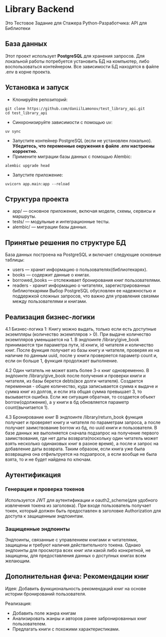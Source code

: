 # Library Backend
Это Тестовое Задание для Стажера Python-Разработчика: API для Библиотеки

## База данных

Этот проект использует **PostgreSQL** для хранения запросов. Для локальной работы потребуется установить БД на компьютер, либо воспользоваться контейнером.
Все зависимости БД находятся в файле .env в корне проекта.

## Установка и запуск
*  Клонируйте репозиторий:
```console
git clone https://github.com/daniilLamonov/test_library_api.git
cd test_library_api
```
* Синхронизируйте зависимости с помощью uv:
```console
uv sync
```
* Запустите контейнер PostgreSQL (если не установлен локально).
**Убедитесь, что переменные окружения в файле .env настроены корректно.**
* Примените миграции базы данных с помощью Alembic:
```console
alembic upgrade head
```
* Запустите приложение:
```console
uvicorn app.main:app --reload
```
## Структура проекта

* app/ — основное приложение, включая модели, схемы, сервисы и маршруты.
* tests/ — модульные и интеграционные тесты.
* alembic/ — миграции базы данных.

## Принятые решения по структуре БД

База данных построена на PostgreSQL и включает следующие основные таблицы:

* users — хранит информацию о пользователях(библиотекарях).
* books — содержит данные о книгах.
* borrowed_books — отслеживает бронирования книг пользователями.
* readers - хранит информацию о читателях, зарегистрированных библиотекарями
Выбор PostgreSQL обусловлен ее надежностью и поддержкой сложных запросов, что важно для управления связями между пользователями и книгами.


## Реализация бизнес-логики

4.1 Бизнес-логика 1: Книгу можно выдать, только если есть доступные экземпляры (количество экземпляров > 0). При выдаче количество экземпляров уменьшается на 1.
В эндпоинте /library/give_book принимаются три параметра пути, id книги, id читателя и количество книг. 
После функция получает из базы книгу и читателя, проверяя их на наличие по данным uuid, после у книги проверяется параметр count и, если он больше 1, функция продолжает выполнение.

4.2 Один читатель не может взять более 3-х книг одновременно.
В эндпоинте /library/give_book после получения и проверки книги и читателя, из базы берется debts(все долги читателя). 
Создается переменная - общее количество, куда записывается сумма к выдаче и сумма книг из долгов, и если эта общая сумма
превышает 3, то вызывается ошибка. Если же ситуация обратная, то создается объект borrow(одолжение),
а у книги в бд обновляется параметр count(вычитается 1). 

4.3 Бронирование книг
В эндпоинте /library/return_book функция получает и проверяет книгу и читателя по параметрам запроса, 
а после получает заимствование borrow из бд, по uuid книги и пользователя. В базе данных же выполняется сначала подзапрос на получение первого заимствования, 
где нет даты возврата(поскольку один читатель может взять несколько одинаковых книг в разное время), а после и запрос на добавление даты возврата. Таким образом, 
если книга уже была возвращена она отфильтруется на подзапросе, а если вообще не была взята, то и не будет найдена по ключам.
## Аутентификация
### Генерация и проверка токенов
Используется JWT для аутентификации и oauth2_scheme(для удобного извлечения токена из заголовка).
При входе пользователь получает токен, который должен быть предоставлен в заголовке Authorization для доступа к защищенным эндпоинтам.
### Защищенные эндпоинты
Эндпоинты, связанные с управлением книгами и читателями, защищены и требуют наличия действительного токена. 
Однако эндпоинты для просмотра всех книг или какой либо конкретной, не защищены, для предоставления данных о доступных книгах всем желающим.

## Дополнительная фича: Рекомендации книг

Идея: Добавить функциональность рекомендаций книг на основе истории бронирований пользователя.

Реализация:

* Добавить поле жанра книгам
* Анализировать жанры и авторов ранее забронированных книг пользователем.
* Предлагать книги с похожими характеристиками.
